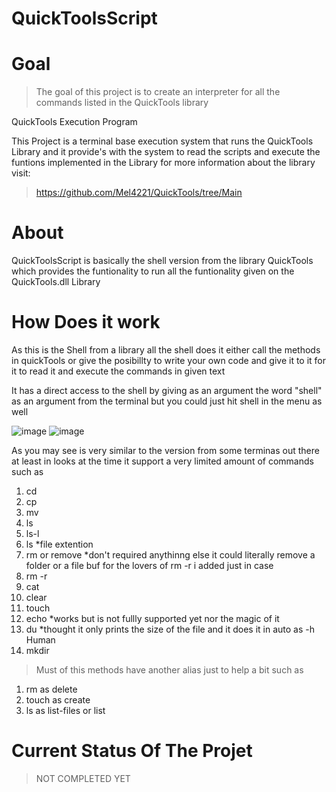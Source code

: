 # QuickToolsScript
# Goal
> The goal of this project is to create an interpreter for all the commands listed in the QuickTools library 

QuickTools Execution Program 

This Project is a terminal base execution system that runs the QuickTools Library and it provide's with the system to read the scripts and execute the funtions implemented in the Library for more information about the library visit: 
> https://github.com/Mel4221/QuickTools/tree/Main 



# About
 QuickToolsScript is basically the shell version from the library QuickTools which provides the funtionality to run all the funtionality given
 on the QuickTools.dll Library 
 
# How Does it work 

As this is the Shell from a library all the shell does it either call the methods in quickTools or give the posibillty to  write your own code and give it to it for it to read it and execute the commands in given text 

It has a direct access to the shell by giving as an argument the word "shell" as an argument
from the terminal but you could just hit shell in the menu as well 

![image](https://github.com/Mel4221/QuickToolsScript/assets/87794877/2036162f-23a1-4f50-b671-e94cbd550ec4)
![image](https://github.com/Mel4221/QuickToolsScript/assets/87794877/8ca1fa3d-b028-4e9c-99ad-2de4a3169155)

As you may see is very similar to the version from some terminas out there at least in looks
 at the time it support a very limited amount of commands such as 
 1. cd
 2. cp
 3. mv
 4. ls
 5. ls-l
 6. ls *file extention
 7. rm or remove *don't required anythinng else it could literally remove a folder or a file  buf for the lovers of rm -r i added just in case 
 8. rm -r
 9. cat
 10. clear 
 11. touch
 12. echo *works but is not fullly supported yet  nor the magic of it
 13. du *thought it only prints the size of the file and it does it in auto as -h  Human
 14. mkdir
 
 > Must of this methods have another alias just to help a bit such as 
 1. rm as delete 
 2. touch as create
 3. ls as list-files or list 


# Current Status Of The Projet 
> NOT COMPLETED YET 
